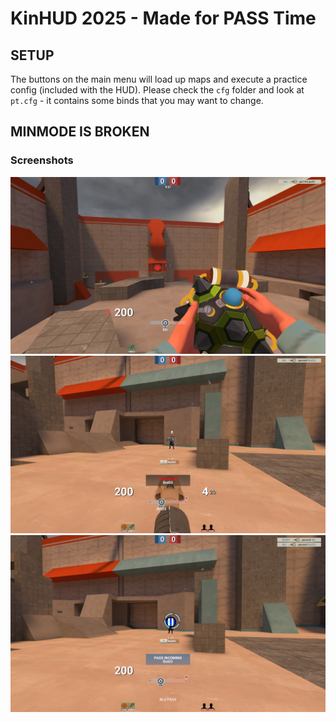 # KinHUD 2025 - Made for PASS Time

## SETUP
The buttons on the main menu will load up maps and execute a practice config (included with the HUD).
Please check the `cfg` folder and look at `pt.cfg` - it contains some binds that you may want to change.

## MINMODE IS BROKEN

### Screenshots
![alt text](screenshots/screenshot1.png)
![alt text](screenshots/screenshot2.png)
![alt text](screenshots/screenshot3.png)
